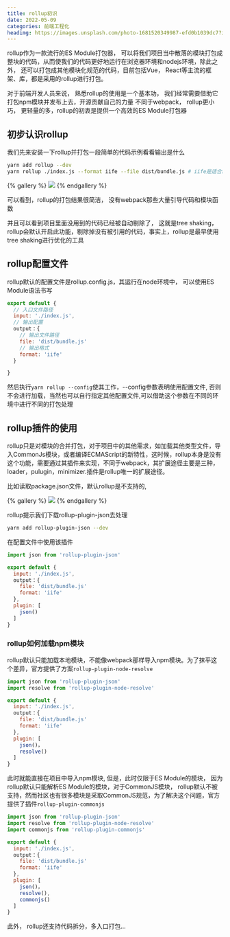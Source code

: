 ```yaml
---
title: rollup初识
date: 2022-05-09
categories: 前端工程化
headimg: https://images.unsplash.com/photo-1681520349987-efd0b1039dc7?ixlib=rb-4.0.3&ixid=MnwxMjA3fDB8MHxwaG90by1wYWdlfHx8fGVufDB8fHx8&auto=format&fit=crop&w=1740&q=80
---
```


rollup作为一款流行的ES Module打包器， 可以将我们项目当中散落的模块打包成整块的代码，从而使我们的代码更好地运行在浏览器环境和nodejs环境，除此之外， 还可以打包成其他模块化规范的代码，目前包括Vue， React等主流的框架、库，都是采用的rollup进行打包。

<!-- more -->

对于前端开发人员来说， 熟悉rollup的使用是一个基本功， 我们经常需要借助它打包npm模块并发布上去，开源贡献自己的力量
不同于webpack， rollup更小巧， 更轻量的多，rollup的初衷是提供一个高效的ES Module打包器

## 初步认识rollup

我们先来安装一下rollup并打包一段简单的代码示例看看输出是什么

```bash
yarn add rollup --dev
yarn rollup ./index.js --format iife --file dist/bundle.js # iife是适合浏览器使用的自调用函数形式
```

{% gallery %}
![](https://cdn.qdovo.com/assets/Snipaste_2023-04-06_11-27-24.png)
{% endgallery %}

可以看到，rollup的打包结果很简洁， 没有webpack那些大量引导代码和模块函数

并且可以看到项目里面没用到的代码已经被自动剔除了， 这就是tree shaking， rollup会默认开启此功能，剔除掉没有被引用的代码，事实上，rollup是最早使用tree shaking进行优化的工具

## rollup配置文件

rollup默认的配置文件是rollup.config.js，其运行在node环境中， 可以使用ES Module语法书写

```javascript
export default {
  // 入口文件路径
  input: './index.js',
  // 输出配置
  output：{
    // 输出文件路径
    file: 'dist/bundle.js'
    // 输出格式
    format: 'iife'
  }

}
```

然后执行`yarn rollup --config`使其工作，--config参数表明使用配置文件, 否则不会进行加载，当然也可以自行指定其他配置文件,可以借助这个参数在不同的环境中进行不同的打包处理

## rollup插件的使用

rollup只是对模块的合并打包，对于项目中的其他需求，如加载其他类型文件，导入CommonJs模块，或者编译ECMAScript的新特性，这时候，rollup本身是没有这个功能，需要通过其插件来实现，不同于webpack，其扩展途径主要是三种，loader，pulugin，minimizer.插件是rollup唯一的扩展途径。

比如读取package.json文件，默认rollup是不支持的,

{% gallery %}
![](https://cdn.qdovo.com/assets/Snipaste_2023-04-06_11-48-23.png)
{% endgallery %}

rollup提示我们下载rollup-plugin-json去处理

```bash
yarn add rollup-plugin-json --dev
```

在配置文件中使用该插件

```javascript
import json from 'rollup-plugin-json'

export default {
  input: './index.js',
  output：{
    file: 'dist/bundle.js'
    format: 'iife'
  },
  plugin: [
    json()
  ]
}
```

### rollup如何加载npm模块

rollup默认只能加载本地模块，不能像webpack那样导入npm模块。为了抹平这个差异，官方提供了方案`rollup-plugin-node-resolve`

```javascript
import json from 'rollup-plugin-json'
import resolve from 'rollup-plugin-node-resolve'

export default {
  input: './index.js',
  output：{
    file: 'dist/bundle.js'
    format: 'iife'
  },
  plugin: [
    json()，
    resolve()
  ]
}
```

此时就能直接在项目中导入npm模块, 但是，此时仅限于ES Module的模块， 因为rollup默认只能解析ES Module的模块，对于CommonJS模块， rollup默认不被支持，然而社区也有很多模块是采取CommonJS规范，为了解决这个问题，官方提供了插件`rollup-plugin-commonjs`

```javascript
import json from 'rollup-plugin-json'
import resolve from 'rollup-plugin-node-resolve'
import commonjs from 'rollup-plugin-commonjs'

export default {
  input: './index.js',
  output：{
    file: 'dist/bundle.js'
    format: 'iife'
  },
  plugin: [
    json()，
    resolve(),
    commonjs()
  ]
}
```

此外， rollup还支持代码拆分，多入口打包...